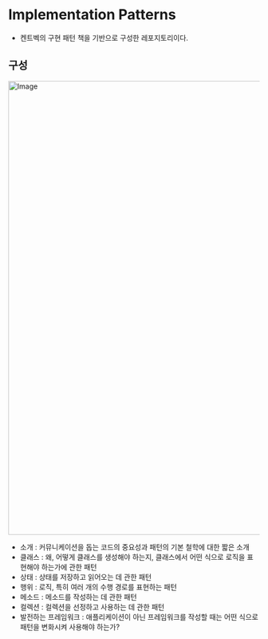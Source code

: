 # Implementation Patterns

- 켄트벡의 구현 패턴 책을 기반으로 구성한 레포지토리이다.

## 구성

<img width="909" alt="Image" src="https://github.com/user-attachments/assets/b78cabc4-5b39-4cc0-a933-b418fbdb4b21" />

- 소개 : 커뮤니케이션을 돕는 코드의 중요성과 패턴의 기본 철학에 대한 짧은 소개
- 클래스 : 왜, 어떻게 클래스를 생성해야 하는지, 클래스에서 어떤 식으로 로직을 표현해야 하는가에 관한 패턴
- 상태 : 상태를 저장하고 읽어오는 데 관한 패턴
- 행위 : 로직, 특히 여러 개의 수행 경로를 표현하는 패턴
- 메소드 : 메소드를 작성하는 데 관한 패턴
- 컬렉션 : 컬렉션을 선정하고 사용하는 데 관한 패턴
- 발전하는 프레임워크 : 애플리케이션이 아닌 프레임워크를 작성할 때는 어떤 식으로 패턴을 변화시켜 사용해야 하는가?